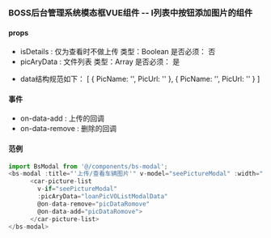 ### BOSS后台管理系统模态框VUE组件 -- l列表中按钮添加图片的组件

#### props

- isDetails : 仅为查看时不做上传 类型：Boolean  是否必须： 否
- picAryData : 文件列表 类型：Array  是否必须： 是
* data结构规范如下：
[
  {
    PicName: '',
    PicUrl: ''
  },
  {
    PicName: '',
    PicUrl: ''
  }
]


#### 事件
- on-data-add : 上传的回调
- on-data-remove : 删除的回调


#### 范例
```javascript
import BsModal from '@/components/bs-modal';
<bs-modal :title="'上传/查看车辆图片'" v-model="seePictureModal" :width="1200" @on-close="emptyRowPic">
      <car-picture-list
        v-if="seePictureModal"
        :picAryData="loanPicVOListModalData"
        @on-data-remove="picDataRomove"
        @on-data-add="picDataRomove">
      </car-picture-list>
</bs-modal>
```
